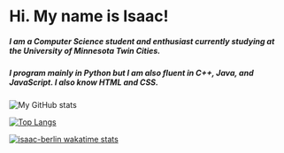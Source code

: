 # Hi. My name is Isaac! #

##### I am a Computer Science student and enthusiast currently studying at the University of Minnesota Twin Cities.
##### I program mainly in Python but I am also fluent in C++, Java, and JavaScript. I also know HTML and CSS.
![My GitHub stats](https://github-readme-stats.vercel.app/api?username=isaac-berlin&show_icons=true&theme=radical)

[![Top Langs](https://github-readme-stats.vercel.app/api/top-langs/?username=isaac-berlin)](https://github.com/anuraghazra/github-readme-stats)

[![isaac-berlin wakatime stats](https://github-readme-stats.vercel.app/api/wakatime?username=IsaacBerlin)](https://github.com/anuraghazra/github-readme-stats)
